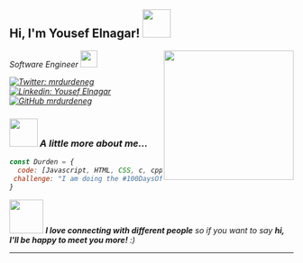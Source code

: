 <h2> Hi, I'm Yousef Elnagar! <img src="https://media.giphy.com/media/mGcNjsfWAjY5AEZNw6/giphy.gif" width="50"></h2>
<img align='right' src="https://media1.giphy.com/media/v1.Y2lkPTc5MGI3NjExeDN2Ynd5ajBsbm1sMm52OWs2MjRvdmJpY3NnNTZlNzdnZnNxeWN4cCZlcD12MV9pbnRlcm5hbF9naWZfYnlfaWQmY3Q9Zw/RDZo7znAdn2u7sAcWH/giphy.gif" width="230">
<p><em>Software Engineer <img src="https://media.giphy.com/media/fYSnHlufseco8Fh93Z/giphy.gif" width="30">

[![Twitter: mrdurdeneg](https://img.shields.io/twitter/follow/mrdurdeneg?style=social)](https://twitter.com/mrdurdeneg)
[![Linkedin: Yousef Elnagar](https://img.shields.io/badge/-mrdurdeneg-blue?style=flat-square&logo=Linkedin&logoColor=white&link=https://www.linkedin.com/in/yousef-elnagar-3b7a682b5/)](https://www.linkedin.com/in/yousef-elnagar-3b7a682b5/)
[![GitHub mrdurdeneg](https://img.shields.io/github/followers/mrdurdeneg?label=follow&style=social)](https://github.com/mrdurdeneg)


### <img src="https://media.giphy.com/media/VgCDAzcKvsR6OM0uWg/giphy.gif" width="50"> A little more about me...  

```javascript
const Durden = {
  code: [Javascript, HTML, CSS, c, cpp , some python],
 challenge: "I am doing the #100DaysOfCode challenge focused on Javascript"
}
```

<img src="https://media.giphy.com/media/LnQjpWaON8nhr21vNW/giphy.gif" width="60"> <em><b>I love connecting with different people</b> so if you want to say <b>hi, I'll be happy to meet you more!</b> :)</em>

---
